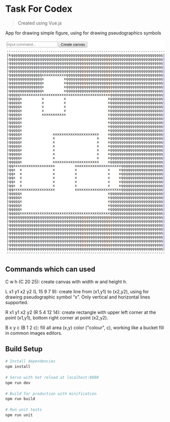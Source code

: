 Task For Codex
==============

> Created using Vue.js

App for drawing simple figure, using for drawing pseudographics symbols

![app in work](https://raw.githubusercontent.com/Sinica15/task-for-codex/master/forRM/app_in_work.png)
## Commands which can used

C w h​ (C 20 25): create canvas with width w and height h.

L x1 y1 x2 y2 (L 15 9 7 9): create line from (x1,y1) to (x2,y2), using for drawing pseudographic symbol “x”. Only vertical and horizontal lines supported.

R x1 y1 x2 y2 (R 5 4 12 14): create rectangle with upper left corner at the point (x1,y1), bottom right corner at point (x2,y2).

B x y c (B 1 2 c): fill all area (x,y) color ("colour", c), working like a bucket fill in common images editors.

## Build Setup

``` bash
# Install dependencies
npm install

# Serve with hot reload at localhost:8080
npm run dev

# Build for production with minification
npm run build

# Run unit tests
npm run unit
```
